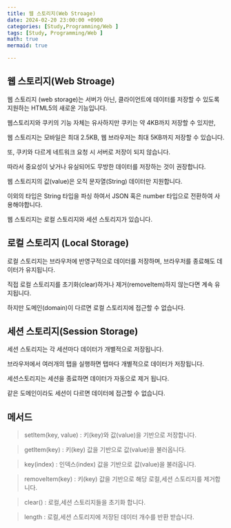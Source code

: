 ```yaml
---
title: 웹 스토리지(Web Stroage)
date: 2024-02-20 23:00:00 +0900
categories: [Study,Programming/Web ]
tags: [Study, Programming/Web ]
math: true
mermaid: true

---
```


## **웹 스토리지(Web Stroage)**

웹 스토리지 (web storage)는 서버가 아닌, 클라이언트에 데이터를 저장할 수 있도록 지원하는 HTML5의 새로운 기능입니다.

웹스토리지와 쿠키의 기능 자체는 유사하지만 쿠키는 약 4KB까지 저장할 수 있지만,

웹 스토리지는 모바일은 최대 2.5KB, 웹 브라우저는 최대 5KB까지 저장할 수 있습니다.

또, 쿠키와 다르게 네트워크 요청 시 서버로 저장이 되지 않습니다.

따라서 중요성이 낮거나 유실되어도 무방한 데이터를 저장하는 것이 권장합니다.

웹 스토리지의 값(value)은 오직 문자열(String) 데이터만 지원합니다.

이외의 타입은 String 타입을 파싱 하여서 JSON 혹은 number 타입으로 전환하여 사용해야합니다. 

웹 스토리지는 로컬 스토리지와 세션 스토리지가 있습니다.


## **로컬 스토리지 (Local Storage)**

로컬 스토리지는 브라우저에 반영구적으로 데이터를 저장하며, 브라우저를 종료해도 데이터가 유지됩니다.

직접 로컬 스토리지를 초기화(clear)하거나 제거(removeItem)하지 않는다면 계속 유지됩니다.

하지만 도메인(domain)이 다르면 로컬 스토리지에 접근할 수 없습니다.




## **세션 스토리지(Session Storage)**

세션 스토리지는 각 세션마다 데이터가 개별적으로 저장됩니다.
 
브라우저에서 여러개의 탭을 실행하면 탭마다 개별적으로 데이터가 저장됩니다.

세션스토리지는 세션을 종료하면 데이터가 자동으로 제거 됩니다.

같은 도메인이라도 세션이 다르면 데이터에 접근할 수 없습니다.



## **메서드**

> setItem(key, value) : 	키(key)와 값(value)을 기반으로 저장합니다.

> getItem(key) : 	키(key) 값을 기반으로 값(value)을 불러옵니다.

> key(index) : 	인덱스(index) 값을 기반으로 값(value)을 불러옵니다.

> removeItem(key) :	키(key) 값을 기반으로 해당 로컬,세션 스토리지를 제거합니다.

> clear() : 로컬,세션 스토리지들을 초기화 합니다.

> length :	로컬,세션 스토리지에 저장된 데이터 개수를 반환 받습니다.